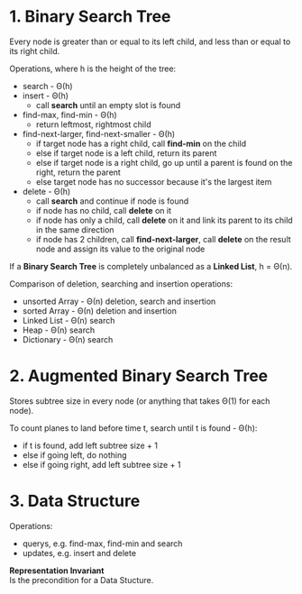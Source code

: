 # 1. Binary Search Tree
Every node is greater than or equal to its left child, and less than or equal to its right child.

Operations, where h is the height of the tree:
* search - Θ(h)
* insert - Θ(h)
  * call **search** until an empty slot is found
* find-max, find-min - Θ(h)
  * return leftmost, rightmost child
* find-next-larger, find-next-smaller - Θ(h)
  * if target node has a right child, call **find-min** on the child
  * else if target node is a left child, return its parent
  * else if target node is a right child, go up until a parent is found on the right, return the parent
  * else target node has no successor because it's the largest item
* delete - Θ(h)
  * call **search** and continue if node is found
  * if node has no child, call **delete** on it
  * if node has only a child, call **delete** on it and link its parent to its child in the same direction
  * if node has 2 children, call **find-next-larger**, call **delete** on the result node and assign its value to the original node

If a **Binary Search Tree** is completely unbalanced as a **Linked List**, h = Θ(n).

Comparison of deletion, searching and insertion operations:
* unsorted Array - Θ(n) deletion, search and insertion
* sorted Array - Θ(n) deletion and insertion
* Linked List - Θ(n) search
* Heap - Θ(n) search
* Dictionary - Θ(n) search

# 2. Augmented Binary Search Tree
Stores subtree size in every node (or anything that takes Θ(1) for each node).

To count planes to land before time t, search until t is found - Θ(h):
* if t is found, add left subtree size + 1
* else if going left, do nothing
* else if going right, add left subtree size + 1

# 3. Data Structure
Operations:
* querys, e.g. find-max, find-min and search
* updates, e.g. insert and delete

**Representation Invariant**  
Is the precondition for a Data Stucture.
